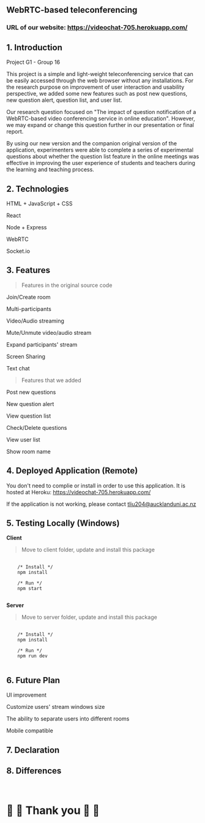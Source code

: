 ## **WebRTC-based teleconferencing** 

### **URL of our website:** https://videochat-705.herokuapp.com/

## **1. Introduction**
Project G1 - Group 16

This project is a simple and light-weight teleconferencing service that can be easily accessed through the web browser without any installations. For the research purpose on improvement of user interaction and usability perspective, we added some new features such as post new questions, new question alert, question list, and user list.

Our research question focused on "The impact of question notification of a WebRTC-based video conferencing service in online education". However, we may expand or change this question further in our presentation or final report.

By using our new version and the companion original version of the application, experimenters were able to complete a series of experimental questions about whether the question list feature in the online meetings was effective in improving the user experience of students and teachers during the learning and teaching process.

## **2. Technologies**
HTML + JavaScript + CSS

React

Node + Express

WebRTC

Socket.io

## **3. Features**
> Features in the original source code

Join/Create room

Multi-participants

Video/Audio streaming

Mute/Unmute video/audio stream

Expand participants' stream

Screen Sharing

Text chat

> Features that we added

Post new questions 

New question alert 

View question list 

Check/Delete questions 

View user list

Show room name 

## **4. Deployed Application (Remote)**
You don't need to complie or install in order to use this application. It is hosted at Heroku: https://videochat-705.herokuapp.com/

If the application is not working, please contact tliu204@aucklanduni.ac.nz

## **5. Testing Locally (Windows)**
**Client**
> Move to client folder, update and install this package
<pre>
  <code>
    /* Install */
    npm install
    
    /* Run */
    npm start
  </code>
</pre>

**Server**
> Move to server folder, update and install this package
<pre>
  <code>
    /* Install */
    npm install
    
    /* Run */
    npm run dev
  </code>
</pre>

## **6. Future Plan**
UI improvement

Customize users' stream windows size

The ability to separate users into different rooms

Mobile compatible

## **7. Declaration**

## **8. Differences**

<br>

# :sparkling_heart: :sparkling_heart:  Thank you  :sparkling_heart: :sparkling_heart: